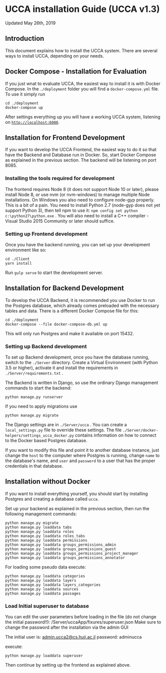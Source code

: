 # UCCA installation Guide (UCCA v1.3)
Updated May 26th, 2019

## Introduction
This document explains how to install the UCCA system. There are several ways to install UCCA, depending on your needs.

## Docker Compose - Installation for Evaluation
If you just wnat to evaluate UCCA, the easiest way to install it is with Docker Compose. In the `./deployment` folder you will find a `docker-compose.yml` file. To use it simply run

    cd ./deployment
    docker-compose up

After settings everything up you will have a working UCCA system, listening on [`http://localhost:6080`](http://localhost:6080).

## Installation for Frontend Development
If you want to develop the UCCA Frontend, the easiest way to do it so that have the Backend and Database run in Docker. So, start Docker Compose as explained in the previous section. The backend will be listening on port 8085.

### Installing the tools required for development
The frontend requires Node 8 (it does not support Node 10 or later), please install Node 8, or use nvm (or nvm-windows) to manage multiple Node installations. On Windows you also need to configure node-gyp properly. This is a bit of a pain. You need to install Python 2.7 (node-gyp does not yet support Python 3), then tell npm to use it: `npm config set python c:\python27\python.exe` . You will also need to install a C++ compiler -  Visual Studio 2015 Community or later should suffice.

### Setting up Frontend development
Once you have the backend running, you can set up your development environment like so:

    cd ./Client
    yarn install


Run `gulp serve` to start the development server.

## Installation for Backend Development

To develop the UCCA Backend, it is recommended you use Docker to run the Postgres database, which already comes preloaded with the necessary tables and data. There is a different Docker Compose file for this:

    cd ./deployment
    docker-compose --file docker-compose-db.yml up

This will only run Postgres and make it available on port 15432.

### Setting up Backend development
To set up Backend development, once you have the database running, switch to the `./Server` directory. Create a Virtual Environment (with Python 3.5 or higher), activate it and install the requirements in `./Server/requirements.txt` .

The Backend is written in Django, so use the ordinary Django management commands to start the backend:

    python manage.py runserver

If you need to apply migrations use

    python manage.py migrate

The Django settings are in `./Server/ucca` . You can create a `local_settings.py` file to override these settings. The file `./Server/docker-helpers/settings_ucca_docker.py` contains information on how to connect to the Docker based Postgres database.

If you want to modify this file and point it to another database instance, just change the `host` to the computer where Postgres is running, change `name` to the database's name, and `user` and `password` to a user that has the proper credentials in that database.

## Installation without Docker

If you want to install everything yourself, you should start by installing Postgres and creating a database called `ucca`.

Set up your backend as explained in the previous section, then run the following management commands:

    python manage.py migrate
    python manage.py loaddata tabs
    python manage.py loaddata roles
    python manage.py loaddata roles_tabs
    python manage.py loaddata permissions
    python manage.py loaddata groups_permissions_admin
    python manage.py loaddata groups_permissions_guest
    python manage.py loaddata groups_permissions_project_manager
    python manage.py loaddata groups_permissions_annotator

For loading some pseudo data execute:
    
    python manage.py loaddata categories
    python manage.py loaddata layers
    python manage.py loaddata layers_categories
    python manage.py loaddata sources
    python manage.py loaddata passages


### Load Initial superuser to database
You can edit the user parameters before loading in the file (do not change the initial password!!):
/Server/uccaApp/fixures/superuser.json
Make sure to change the password after the installation via the admin GUI

The initial user is: admin.ucca2@cs.huji.ac.il
password: adminucca 

execute:

    python manage.py loaddata superuser

Then continue by setting up the frontend as explained above.
